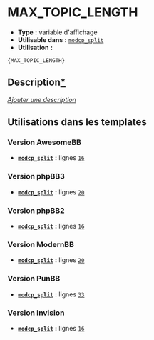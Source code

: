 # MAX_TOPIC_LENGTH
* __Type__ __:__ variable d'affichage
* __Utilisable dans__ __:__ [`modcp_split`](../tpl/modcp_split.md#readme)
* __Utilisation__ __:__

```smarty
{MAX_TOPIC_LENGTH}
```

## Description[*](https://fa-tvars.appspot.com/var/MAX_TOPIC_LENGTH)
[*Ajouter une description*](https://fa-tvars.appspot.com/var/MAX_TOPIC_LENGTH)

## Utilisations dans les templates

### Version AwesomeBB
* __[`modcp_split`](../tpl/modcp_split.md#readme)__ __:__ lignes [`16`](../src/awesomebb/modcp_split.tpl#L16)

### Version phpBB3
* __[`modcp_split`](../tpl/modcp_split.md#readme)__ __:__ lignes [`20`](../src/prosilver/modcp_split.tpl#L20)

### Version phpBB2
* __[`modcp_split`](../tpl/modcp_split.md#readme)__ __:__ lignes [`16`](../src/subsilver/modcp_split.tpl#L16)

### Version ModernBB
* __[`modcp_split`](../tpl/modcp_split.md#readme)__ __:__ lignes [`20`](../src/modernbb/modcp_split.tpl#L20)

### Version PunBB
* __[`modcp_split`](../tpl/modcp_split.md#readme)__ __:__ lignes [`33`](../src/punbb/modcp_split.tpl#L33)

### Version Invision
* __[`modcp_split`](../tpl/modcp_split.md#readme)__ __:__ lignes [`16`](../src/invision/modcp_split.tpl#L16)

